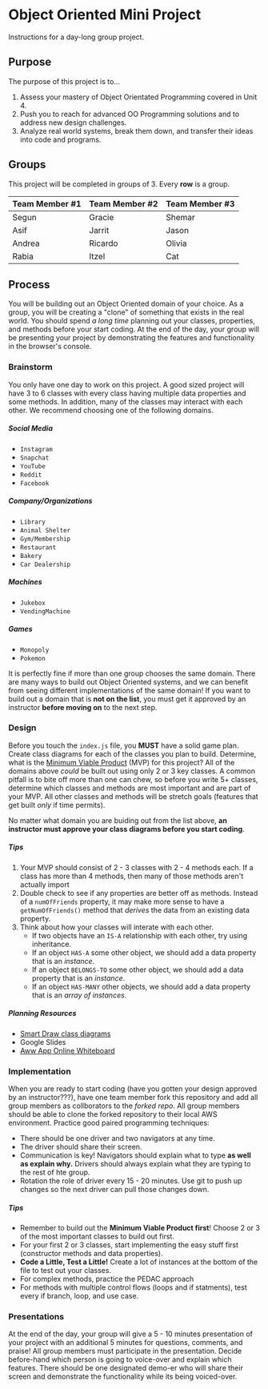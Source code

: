 # Object Oriented Mini Project

Instructions for a day-long group project. 

## Purpose

The purpose of this project is to...
1. Assess your mastery of Object Orientated Programming covered in Unit 4.
2. Push you to reach for advanced OO Programming solutions and to address new design challenges.
3. Analyze real world systems, break them down, and transfer their ideas into code and programs. 

## Groups

This project will be completed in groups of 3. Every **row** is a group.

| Team Member #1 | Team Member #2 | Team Member #3 |
|---|---|---|
| Segun | Gracie | Shemar |
| Asif | Jarrit | Jason |
| Andrea | Ricardo | Olivia |
| Rabia | Itzel | Cat |

## Process

You will be building out an Object Oriented domain of your choice. As a group, you will be creating a "clone" of something that exists in the real world. You should spend *a long time* planning out your classes, properties, and methods before your start coding. At the end of the day, your group will be presenting your project by demonstrating the features and functionality in the browser's console. 

### Brainstorm

You only have one day to work on this project. A good sized project will have 3 to 6 classes with every class having multiple data properties and some methods. In addition, many of the classes may interact with each other. We recommend choosing one of the following domains.

##### Social Media
* `Instagram`
* `Snapchat`
* `YouTube`
* `Reddit`
* `Facebook`

##### Company/Organizations
* `Library`
* `Animal Shelter`
* `Gym/Membership`
* `Restaurant`
* `Bakery`
* `Car Dealership`

##### Machines
* `Jukebox`
* `VendingMachine`

##### Games
* `Monopoly`
* `Pokemon`

It is perfectly fine if more than one group chooses the same domain. There are many ways to build out Object Oriented systems, and we can benefit from seeing different implementations of the same domain! If you want to build out a domain that is **not on the list**, you must get it approved by an instructor **before moving on** to the next step.

### Design

Before you touch the `index.js` file, you **MUST** have a solid game plan. Create class diagrams for each of the classes you plan to build. Determine, what is the [Minimum Viable Product](https://www.interaction-design.org/literature/article/minimum-viable-product-mvp-and-design-balancing-risk-to-gain-reward) (MVP) for this project? All of the domains above *could* be built out using only 2 or 3 key classes. A common pitfall is to bite off more than one can chew, so before you write 5+ classes, determine which classes and methods are most important and are part of your MVP. All other classes and methods will be stretch goals (features that get built *only* if time permits).

No matter what domain you are buiding out from the list above, **an instructor must approve your class diagrams before you start coding**.

##### Tips
1. Your MVP should consist of 2 - 3 classes with 2 - 4 methods each. If a class has more than 4 methods, then many of those methods aren't actually import
2. Double check to see if any properties are better off as methods. Instead of a `numOfFriends` property, it may make more sense to have a `getNumOfFriends()` method that *derives* the data from an existing data property. 
3. Think about how your classes will interate with each other. 
    * If two objects have an `IS-A` relationship with each other, try using inheritance.
    * If an object `HAS-A` some other object, we should add a data property that is an *instance*.
    * If an object `BELONGS-TO` some other object, we should add a data property that is an *instance*.
    * If an object `HAS-MANY` other objects, we should add a data property that is an *array of instances*.

##### Planning Resources
* [Smart Draw class diagrams](https://cloud.smartdraw.com/)
* Google Slides
* [Aww App Online Whiteboard](https://awwapp.com/)

### Implementation

When you are ready to start coding (have you gotten your design approved by an instructor???), have one team member fork this repository and add all group members as collborators to the *forked repo*. All group members should be able to clone the forked repository to their local AWS environment. Practice good paired programming techniques:

* There should be one driver and two navigators at any time.
* The driver should share their screen.
* Communication is key! Navigators should explain what to type **as well as explain why.** Drivers should always explain what they are typing to the rest of hte group.
* Rotation the role of driver every 15 - 20 minutes. Use git to push up changes so the next driver can pull those changes down. 

##### Tips

* Remember to build out the **Minimum Viable Product first**! Choose 2 or 3 of the most important classes to build out first.
* For your first 2 or 3 classes, start implementing the easy stuff first (constructor methods and data properties).
* **Code a Little, Test a Little!** Create a lot of instances at the bottom of the file to test out your classes.
* For complex methods, practice the PEDAC approach
* For methods with multiple control flows (loops and if statments), test every if branch, loop, and use case.

### Presentations

At the end of the day, your group will give a 5 - 10 minutes presentation of your project with an additional 5 minutes for questions, comments, and praise! All group members must participate in the presentation. Decide before-hand which person is going to voice-over and explain which features. There should be one designated demo-er who will share their screen and demonstrate the functionality while its being voiced-over. 


